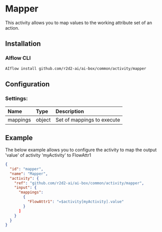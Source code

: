 <!--
title: Mapper
weight: 4616
-->

# Mapper
This activity allows you to map values to the working attribute set of an action.

## Installation

### AIflow CLI
```bash
AIflow install github.com/r2d2-ai/ai-box/common/activity/mapper
```

## Configuration

### Settings:
| Name     | Type   | Description
|:---      | :---   | :---     
| mappings | object | Set of mappings to execute

## Example
The below example allows you to configure the activity to map the output 'value' of activity 'myActivity' to FlowAttr1

```json
{
  "id": "mapper",
  "name": "Mapper",
  "activity": {
    "ref": "github.com/r2d2-ai/ai-box/common/activity/mapper",
    "input": {
      "mappings": 
        {
          "FlowAttr1": "=$activity[myActivity].value"
        }
      ]
    }
  }
}
```

